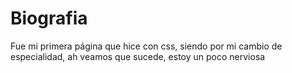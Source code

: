 # Biografia
Fue mi primera página que hice con css, siendo por mi cambio de especialidad, ah veamos que sucede, estoy un poco nerviosa

